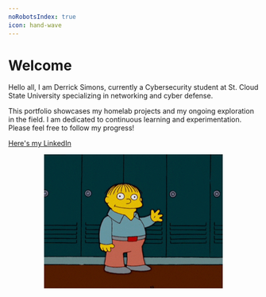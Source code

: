 ```yaml
---
noRobotsIndex: true
icon: hand-wave
---
```


# Welcome

Hello all, I am Derrick Simons, currently a Cybersecurity student at St. Cloud State University specializing in networking and cyber defense.

&#x20;This portfolio showcases my homelab projects and my ongoing exploration in the field. I am dedicated to continuous learning and experimentation. Please feel free to follow my progress!

[Here's my LinkedIn](https://www.linkedin.com/in/derrick-simons)



<div align="center" data-full-width="true"><figure><img src=".gitbook/assets/The Simpsons Hello GIF.gif" alt="" width="360"><figcaption></figcaption></figure></div>

